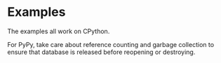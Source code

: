 # Examples

The examples all work on CPython.

For PyPy, take care about reference counting and garbage collection
to ensure that database is released before reopening or destroying.
